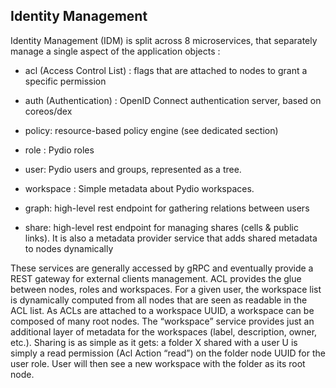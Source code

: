 ## Identity Management

Identity Management (IDM) is split across 8 microservices, that separately manage a single aspect of the application objects :

* acl (Access Control List) : flags that are attached to nodes to grant a specific permission

* auth (Authentication) : OpenID Connect authentication server, based on coreos/dex

* policy: resource-based policy engine (see dedicated section)

* role : Pydio roles

* user: Pydio users and groups, represented as a tree.

* workspace : Simple metadata about Pydio workspaces.

* graph: high-level rest endpoint for gathering relations between users

* share: high-level rest endpoint for managing shares (cells & public links). It is also a metadata provider service that adds shared metadata to nodes dynamically

These services are generally accessed by gRPC and eventually provide a REST gateway for external clients management.
ACL provides the glue between nodes, roles and workspaces. For a given user, the workspace list is dynamically computed from all nodes that are seen as readable in the ACL list. As ACLs are attached to a workspace UUID, a workspace can be composed of many root nodes. The “workspace” service provides just an additional layer of metadata for the workspaces (label, description, owner, etc.).
Sharing is as simple as it gets: a folder X shared with a user U is simply a read permission (Acl Action “read”) on the folder node UUID for the user role. User will then see a new workspace with the folder as its root node.
